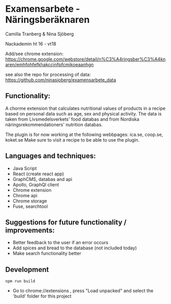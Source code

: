 # Examensarbete - Näringsberäknaren

Camilla Tranberg & Nina Sjöberg

Nackademin ht 16 - vt18

Add/see chrome extension: https://chrome.google.com/webstore/detail/n%C3%A4ringsber%C3%A4knaren/emhfohfefkhakccjnfpfcmikoeaanhgn

see also the repo for processing of data: https://github.com/ninasjoberg/examensarbete_data


## Functionality:

A chorme extension that calculates nutritional values of products in a recipe based on personal data such as age, sex and physical activity. The data is taken from Livsmedelsverkets' food databas and from Nordiska näringsrekommendationers' nutrition databas.

The plugin is for now working at the following webbpages: ica.se, coop.se, koket.se Make sure to visit a recipe to be able to use the plugin.


## Languages and techniques:

- Java Script
- React (create react app)
- GraphCMS, databas and api
- Apollo, GraphQl client
- Chrome extension
- Chrome api
- Chrome storage
- Fuse, searchtool


## Suggestions for future functionality / improvements:

- Better feedback to the user if an error occurs
- Add spices and bread to the database (not included today)
- Make search functionality better


## Development

```npm run build```
- Go to chrome://extensions , press "Load unpacked" and select the 'build' folder for this project
